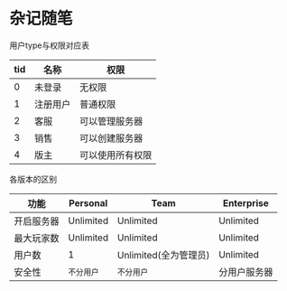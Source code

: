 # 杂记随笔

用户type与权限对应表

| tid  | 名称     | 权限             |
| ---- | -------- | ---------------- |
| 0    | 未登录   | 无权限           |
| 1    | 注册用户 | 普通权限         |
| 2    | 客服     | 可以管理服务器   |
| 3    | 销售     | 可以创建服务器   |
| 4    | 版主     | 可以使用所有权限 |

各版本的区别

| 功能       | Personal   | Team      | Enterprise |
| ---------- | ---------- | --------- | ---------- |
| 开启服务器 | Unlimited  | Unlimited | Unlimited  |
| 最大玩家数 | Unlimited  | Unlimited | Unlimited  |
| 用户数     | 1          | Unlimited(全为管理员) | Unlimited |
| 安全性     | `不分用户` |  `不分用户` | 分用户服务器 |